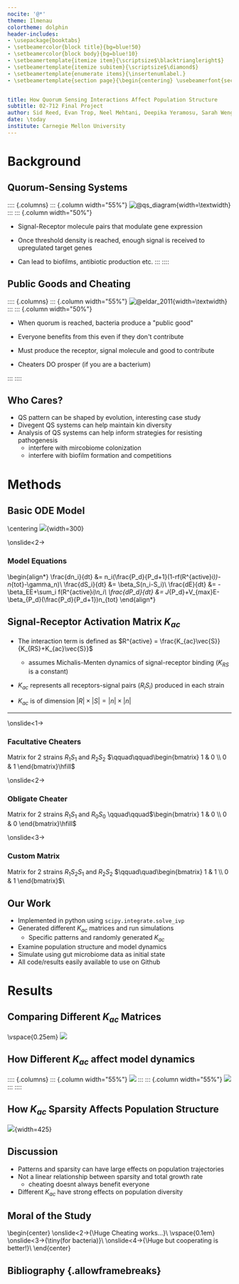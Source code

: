 ```yaml
---
nocite: '@*'
theme: Ilmenau
colortheme: dolphin
header-includes:
- \usepackage{booktabs}
- \setbeamercolor{block title}{bg=blue!50}
- \setbeamercolor{block body}{bg=blue!10}
- \setbeamertemplate{itemize item}{\scriptsize$\blacktriangleright$}
- \setbeamertemplate{itemize subitem}{\scriptsize$\diamond$}
- \setbeamertemplate{enumerate items}{\insertenumlabel.}
- \setbeamertemplate{section page}{\begin{centering} \usebeamerfont{section title}\insertsection\par\end{centering}}


title: How Quorum Sensing Interactions Affect Population Structure
subtitle: 02-712 Final Project
author: Sid Reed, Evan Trop, Neel Mehtani, Deepika Yeramosu, Sarah Wenger
date: \today
institute: Carnegie Mellon University
---
```


# Background

## Quorum-Sensing Systems

:::: {.columns}
::: {.column width="55%"}
![ @qs_diagram](qs_diagram.png){width=\textwidth}
:::
::: {.column width="50%"}
- Signal-Receptor molecule pairs that modulate gene expression

- Once threshold density is reached, enough signal is received to upregulated target genes

- Can lead to biofilms, antibiotic production etc.
:::
::::

## Public Goods and Cheating

:::: {.columns}
::: {.column width="55%"}
![ @eldar_2011](eldar_2011_fig1.png){width=\textwidth}
:::
::: {.column width="50%"}
- When quorum is reached, bacteria produce a "public good"

- Everyone benefits from this even if they don't contribute

- Must produce the receptor, signal molecule and good to contribute

- Cheaters DO prosper (if you are a bacterium)

:::
::::

## Who Cares?

- QS pattern can be shaped by evolution, interesting case study
- Divegent QS systems can help maintain kin diversity
- Analysis of QS systems can help inform strategies for resisting pathogenesis
  - interfere with mircobiome colonization
  - interfere with biofilm formation and competitions

# Methods

## Basic ODE Model

\centering
![](eldar_title.png){width=300}

\onslide<2->
### Model Equations
\begin{align*}
    \frac{dn_i}{dt} &= n_i(\frac{P_d}{P_d+1}(1-rf(R^{active}_i))-n_{tot}-\gamma_n)\\
    \frac{dS_i}{dt} &= \beta_S(n_i-S_i)\\
    \frac{dE}{dt} &= -\beta_EE+\sum_i f(R^{active}_i)n_i\\
    \frac{dP_d}{dt} &= J_{P_d}+V_{max}E-\beta_{P_d}(\frac{P_d}{P_d+1})n_{tot}
\end{align*}

## Signal-Receptor Activation Matrix $K_{ac}$

- The interaction term is defined as $R^{active} = \frac{K_{ac}\vec{S}}{K_{RS}+K_{ac}\vec{S}}$
  - assumes Michalis-Menten dynamics of signal-receptor binding ($K_{RS}$ is a constant)

- $K_{ac}$ represents all receptors-signal pairs ($R_iS_i$) produced in each strain

- $K_{ac}$ is of dimension $|R|\times|S|=|n|\times|n|$

---

\onslide<1->
### Facultative Cheaters 
Matrix for 2 strains $R_1S_1$ and $R_2S_2$ $\qquad\qquad\begin{bmatrix} 1 & 0 \\ 0 & 1 \end{bmatrix}\hfill$

\onslide<2->
### Obligate Cheater
Matrix for 2 strains $R_1S_1$ and $R_0S_0$ \qquad\qquad$\begin{bmatrix} 1 & 0 \\ 0 & 0 \end{bmatrix}\hfill$

\onslide<3->
### Custom Matrix
Matrix for 2 strains $R_1S_2S_1$ and $R_2S_2$ $\qquad\quad\begin{bmatrix} 1 & 1 \\ 0 & 1 \end{bmatrix}$\

## Our Work

- Implemented in python using `scipy.integrate.solve_ivp` 
- Generated different $K_{ac}$ matrices and run simulations
  - Specific patterns and randomly generated $K_{ac}$
- Examine population structure and model dynamics 
- Simulate using gut microbiome data as initial state
- All code/results easily available to use on Github

# Results

## Comparing Different $K_{ac}$ Matrices

\vspace{0.25em}
![](k_ac_comparisons.png)

## How Different $K_{ac}$ affect model dynamics

:::: {.columns}
::: {.column width="55%"}
![](fixation_time_comparison.png)
:::
::: {.column width="55%"}
![](shannon_index_comparison.png)
:::
::::

## How $K_{ac}$ Sparsity Affects Population Structure

![](sparsity_analysis.png){width=425}

## Discussion

- Patterns and sparsity can have large effects on population trajectories
- Not a linear relationship between sparsity and total growth rate
  - cheating doesnt always benefit everyone
- Different $K_{ac}$ have strong effects on population diversity

## Moral of the Study

\begin{center}
\onslide<2->{\Huge Cheating works...}\\
\vspace{0.1em}
\onslide<3->{\tiny(for bacteria)}\\
\onslide<4->{\Huge but cooperating is better!}\\
\end{center}

## Bibliography {.allowframebreaks}
